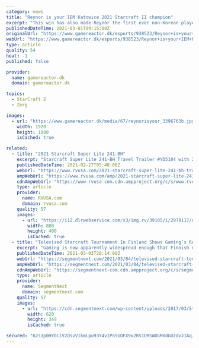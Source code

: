```yaml
---
category: news
title: "Reynor is your IEM Katowice 2021 Starcraft II champion"
excerpt: "This win has also made Reynor the first ever non-Korean player to win IEM Katowice ever, a feat that will surely be remembered in the history of competitive Starcraft II. Reynor has seen success over the last few months,"
publishedDateTime: 2021-03-01T09:15:00Z
originalUrl: "https://www.gamereactor.dk/esports/938523/Reynor+is+your+IEM+Katowice+2021+Starcraft+II+champion/"
webUrl: "https://www.gamereactor.dk/esports/938523/Reynor+is+your+IEM+Katowice+2021+Starcraft+II+champion/"
type: article
quality: 54
heat: -1
published: false

provider:
  name: gamereactor.dk
  domain: gamereactor.dk

topics:
  - StarCraft 2
  - Zerg

images:
  - url: "https://www.gamereactor.dk/media/67/reynorisyour_3396763b.jpg"
    width: 1920
    height: 1080
    isCached: true

related:
  - title: "2021 Starcraft Super Lite 241-BH"
    excerpt: "Starcraft Super Lite 241-BH Travel Trailer #YD5104 with 2 photos for sale in Clayton, Delaware 19938. See this unit and thousands more at RVUSA.com. Updated Daily."
    publishedDateTime: 2021-02-27T05:48:00Z
    webUrl: "https://www.rvusa.com/2021-starcraft-super-lite-241-bh-travel-trailer-2978117"
    ampWebUrl: "https://www.rvusa.com/amp/2021-starcraft-super-lite-241-bh-travel-trailer-2978117"
    cdnAmpWebUrl: "https://www-rvusa-com.cdn.ampproject.org/c/s/www.rvusa.com/amp/2021-starcraft-super-lite-241-bh-travel-trailer-2978117"
    type: article
    provider:
      name: RVUSA.com
      domain: rvusa.com
    quality: 57
    images:
      - url: "https://i12.dlrwebservice.com/s3/img.rv/39105/i/2978117/o/1_39105_2978117_120128335.jpg"
        width: 800
        height: 400
        isCached: true
  - title: "Televised Starcraft Tournament In Finland Shows Gaming’s Reach"
    excerpt: "Gaming is now apparently widespread enough that Finnish national television can show a televised Starcraft tournament like it’s nothing. While esports has been growing significantly over the ..."
    publishedDateTime: 2021-03-03T20:14:00Z
    webUrl: "https://segmentnext.com/2021/03/04/televised-starcraft-tournament-finland-gamings-reach/"
    ampWebUrl: "https://segmentnext.com/2021/03/04/televised-starcraft-tournament-finland-gamings-reach/amp/"
    cdnAmpWebUrl: "https://segmentnext-com.cdn.ampproject.org/c/s/segmentnext.com/2021/03/04/televised-starcraft-tournament-finland-gamings-reach/amp/"
    type: article
    provider:
      name: SegmentNext
      domain: segmentnext.com
    quality: 57
    images:
      - url: "https://cdn.segmentnext.com/wp-content/uploads/2017/03/StarCraft-Remastered-Rumor.jpg"
        width: 620
        height: 349
        isCached: true

secured: "62s3p0HYbCiV2QsvV1kmLpu93Y4vIPn5GOFX9x2RS1ORSWDGMXdGUzdvJ1AqJUAzQvNESKlfz+bhCuTJB3BbDRitB6zzZI4gNrshanb/GQ5YDQVBU77Q+3dkTKVlnmYCnJZRl7QtIC5AAI77PMwkMPcvozXh9sfttjeH5NlYKzk5QKanFafY0fVRWl+OvMeOdyo+2ptKWVxPWxXrq+6oz8vBPkbZMJTdfdBkSaMAW4WobVreyOJB3Jw+uBlQ257knGHdI/GK5S0JhODqxo1KkwuD+UHAJFfOvAzcumYzJdq1n/CWQ2NIezE6bFhYhVLtOpxWdeutghEOt6rtPpXgaz7yN+YQx32hhmMAQyOrxHU=;a9S6EVDKMDHeXBSpF2HsGg=="
---
```


